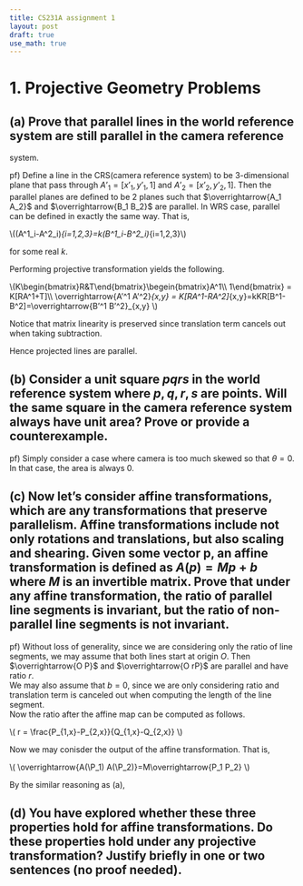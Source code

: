 ```yaml
---
title: CS231A assignment 1
layout: post
draft: true
use_math: true
---
```

# 1. Projective Geometry Problems

## (a) Prove that parallel lines in the world reference system are still parallel in the camera reference
system.

pf) Define a line in the CRS(camera reference system) to be 3-dimensional plane that pass through $A’_1=[x’_1, y’_1, 1]$ and $A’_2=[x’_2, y’_2, 1]$. Then the parallel planes are defined to be 2 planes such that $\overrightarrow{A_1 A_2}$ and $\overrightarrow{B_1 B_2}$ are parallel. In WRS case, parallel can be defined in exactly the same way. That is,

\\(\(A^1_i-A^2_i\)_{i=1,2,3}=k\(B^1_i-B^2_i\)_{i=1,2,3}\\)

for some real $k$.

Performing projective transformation yields the following.

\\(K\begin{bmatrix}R&T\end{bmatrix}\begein{bmatrix}A^1\\\ 1\end{bmatrix} = K\[RA^1+T\]\\\ 
\overrightarrow{A’^1 A’^2}_{x,y} = K\[RA^1-RA^2\]_{x,y}=kKR\[B^1-B^2\]=\overrightarrow{B’^1 B’^2}_{x,y}
\\)

Notice that matrix linearity is preserved since translation term cancels out when taking subtraction.

Hence projected lines are parallel.

## (b) Consider a unit square $pqrs$ in the world reference system where $p, q, r, s$ are points. Will the same square in the camera reference system always have unit area? Prove or provide a counterexample.
pf) Simply consider a case where camera is too much skewed so that $\theta=0$. In that case, the area is always 0.

## (c) Now let’s consider affine transformations, which are any transformations that preserve parallelism. Affine transformations include not only rotations and translations, but also scaling and shearing. Given some vector p, an affine transformation is defined as $A(p) = Mp + b$ where $M$ is an invertible matrix. Prove that under any affine transformation, the ratio of parallel line segments is invariant, but the ratio of non-parallel line segments is not invariant.
pf) Without loss of generality, since we are considering only the ratio of line segments, we may assume that both lines start at origin $O$. Then $\overrightarrow{O P}$ and $\overrightarrow{O rP}$ are parallel and have ratio $r$.  
We may also assume that $b=0$, since we are only considering ratio and translation term is canceled out when computing the length of the line segment.  
Now the ratio after the affine map can be computed as follows.

\\(
r = \frac{P_{1,x}-P_{2,x}}{Q_{1,x}-Q_{2,x}}
\\)

Now we may conisder the output of the affine transformation. That is,

\\(
\overrightarrow{A\(\P_1\) A\(\P_2\)}=M\overrightarrow{P_1 P_2}
\\)

By the similar reasoning as (a),

## (d) You have explored whether these three properties hold for affine transformations. Do these properties hold under any projective transformation? Justify briefly in one or two sentences (no proof needed).
